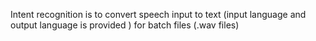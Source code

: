 Intent recognition is to convert speech input to text (input language and output language is provided ) for batch files (.wav files)